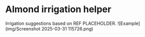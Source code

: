 # Almond irrigation helper
Irrigation suggestions based on REF PLACEHOLDER.
![Example](img/Screenshot 2025-03-31 115726.png)

